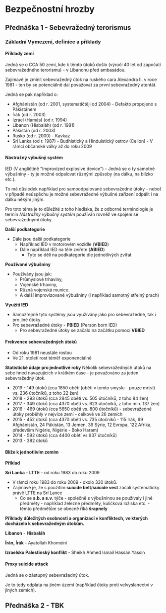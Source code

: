 # Bezpečnostní hrozby

## Přednáška 1 - Sebevražedný terorismus

### Základní Vymezení, definice a příklady

#### Příklady zemí

Jedná se o CCA 50 zemí, kde k těmto útoků došlo (výročí 40 let od započatí sebevražedného terorismu) - v Libanonu před ambasádou.

Zajímavé je zmínit sebevražedný útok na ruského cara Alexandra II. v roce 1981 - ten by se potenciálně dal považovat za první sebevražedný atentát.

Jedná se pak například o:

- Afghánistán (od r. 2001, systematičtěji od 2004) - Defakto propojeno s Pákistánem
- Írák (od r. 2003)
- Izrael (Hamás) (od r. 1994)
- Libanon (Hisbaláh) (od r. 1981)
- Pákistán (od r. 2003)
- Rusko (od r. 2000) - Kavkaz
- Srí Lanka (od r. 1987) - Budhistický a Hinduistický ostrov (Ceilon) - V rámci občanské války až do roku 2009

#### Nástražný výbušný systém

IED (V angličtině "Improvized explosive device") - Jedná se o ty samotné výbušniny - ty je možné odpalovat různými způsoby (na dálku, na blízko etc.).

To má důsledek například pro samoodpalované sebevražedné útoky - neboť v případě neúspěchu je možné sebevražedné výbušné zařízení odpálit i na dálku někým jiným.

Pro toto téma je to důležité z toho hlediska, že z odborné terminologie je termín *Nástražný výbušný systém* používán rovněž ve spojení se sebevražednými útoky.

**Další podkategorie**

- Dále jsou další podkategorie
  - Například IED v motorovém vozidle (**VBIED**)
  - Dále například IED na těle zvířete (**ABIED**)
    - Tyto se dělí na podkategorie dle jednotlivých zvířat

**Používané výbušniny**

- Používány jsou jak:
  - Průmyslové trhaviny,
  - Vojenské trhaviny,
  - Různá vojenská munice.
  - A další improvizované výbušniny (i například samotný střelný prach)

**Využití IED**

- Samozřejmě tyto systémy jsou využívány jako pro sebevražedné, tak i pro jiné útoky.
- Pro sebevražedné útoky - **PBIED** (Person born IED)
  - Pro sebevražedné útoky se začalo na začátku pomocí **VBIED**

#### Frekvence sebevražedných útoků

- Od roku 1981 neustále rostou
- Ve 21. století rost téměř exponenciálně

**Statistické údaje pro jednotlivé roky**
Několik sebevražedných útoků na sebe hned navazujících v krátkém čase - je považováno za jeden sebevražedný útok.

- 2019 - 149 útoků (cca 1850 obětí (oběti v tomto smyslu - pouze mrtví) vs. 236 útočníků, z toho 22 žen)
- 2018 - 293 útoků (cca 2845 obětí vs. 505 útočníků, z toho 84 žen)
- 2017 - 349 útoků (cca 4370 obětí vs. 623 útočníků, z toho min. 137 žen)
- 2016 - 469 útoků (cca 5650 obětí vs. 800 útočníků) - sebevražedné útoky proběhly v nejvíce zemí - celkově ve 26 zemích
- 2015 - 452 útoků (cca 4370 obětí vs. 735 útočníků - 115 Irák, 69 Afghánistán, 24 Pákistán, 13 Jemen, 39 Sýrie, 12 Evropa, 122 Afrika, především Nigérie, Nigérie - Boko Haram)
- 2014 - 592 útoků (cca 4400 obětí vs 937 útočníků)
- 2013 - 382 útoků

#### Blíže k jednotlivím zemím

**Příklad**

**Srí Lanka** - **LTTE** - od roku 1983 do roku 2009

- V rámci roku 1983 do roku 2009 - okolo 330 útoků.
- Zajímavé je, že s použitím **suicide belt**/**suicide vest** začali systematicky právě LTTE na Srí Lance
  - Co se **s.b. a s.v.** týče - společně s výbušninou se používaly i jiné předměty - například železné předměty, kuličková ložiska etc. - těmto předmětům se obecně říká **šrapnely**

**Příklady důležitých osobností a organizací v konfliktech, ve kterých docházelo k sebevražedným útokům.**

**Libanon** - **Hisbaláh**

**Írán, Írák** - Ayatollah Khomeini

**Izraelsko Palestinský konflikt** - Sheikh Ahmed Ismail Hassan Yassin

#### Proxy suicide attack
Jedná se o zástupný sebevražedný útok.

Je to tedy odplata na jiném území (například útoky proti velvyslanectví v jiných zemích).

## Přednáška 2 - TBK
